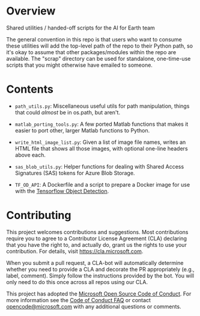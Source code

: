 # Overview

Shared utilities / handed-off scripts for the AI for Earth team

The general convention in this repo is that users who want to consume these utilities will add the top-level path of the repo to their Python path, so it's okay to assume that other packages/modules within the repo are available.  The "scrap" directory can be used for standalone, one-time-use scripts that you might otherwise have emailed to someone.

# Contents

- `path_utils.py`: Miscellaneous useful utils for path manipulation, things that could *almost* be in os.path, but aren't.

- `matlab_porting_tools.py`: A few ported Matlab functions that makes it easier to port other, larger Matlab functions to Python.

- `write_html_image_list.py`: Given a list of image file names, writes an HTML file that shows all those images, with optional one-line headers above each.

- `sas_blob_utils.py`: Helper functions for dealing with Shared Access Signatures (SAS) tokens
for Azure Blob Storage.

- `TF_OD_API`: A Dockerfile and a script to prepare a Docker image for use with the [Tensorflow Object Detection](https://github.com/tensorflow/models/tree/master/research/object_detection).


# Contributing

This project welcomes contributions and suggestions.  Most contributions require you to agree to a
Contributor License Agreement (CLA) declaring that you have the right to, and actually do, grant us
the rights to use your contribution. For details, visit https://cla.microsoft.com.

When you submit a pull request, a CLA-bot will automatically determine whether you need to provide
a CLA and decorate the PR appropriately (e.g., label, comment). Simply follow the instructions
provided by the bot. You will only need to do this once across all repos using our CLA.

This project has adopted the [Microsoft Open Source Code of Conduct](https://opensource.microsoft.com/codeofconduct/).
For more information see the [Code of Conduct FAQ](https://opensource.microsoft.com/codeofconduct/faq/) or
contact [opencode@microsoft.com](mailto:opencode@microsoft.com) with any additional questions or comments.
